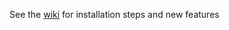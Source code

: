 See the [wiki](https://gitlab.com/nemo-community/nemo-ce/-/wikis/home) for installation steps and new features